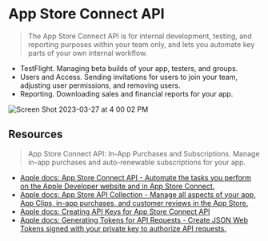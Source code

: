 # App Store Connect API

> The App Store Connect API is for internal development, testing, and reporting purposes
within your team only, and lets you automate key parts of your own internal workflow.

* TestFlight. Managing beta builds of your app, testers, and groups.
* Users and Access. Sending invitations for users to join your team, adjusting user
permissions, and removing users.
* Reporting. Downloading sales and financial reports for your app.

![Screen Shot 2023-03-27 at 4 00 02 PM](https://user-images.githubusercontent.com/1819208/228053359-e957a244-2435-4388-869c-df4c34bbd352.png)

## Resources

> App Store Connect API: In-App Purchases and Subscriptions. Manage in-app purchases and auto-renewable subscriptions for your app.

* [Apple docs: App Store Connect API - Automate the tasks you perform on the Apple Developer website and in App Store Connect.](https://developer.apple.com/documentation/appstoreconnectapi)
* [Apple docs: App Store API Collection - Manage all aspects of your app, App Clips, in-app purchases, and customer reviews in the App Store.](https://developer.apple.com/documentation/appstoreconnectapi/app_store)
* [Apple docs: Creating API Keys for App Store Connect API](https://developer.apple.com/documentation/appstoreconnectapi/creating_api_keys_for_app_store_connect_api)
* [Apple docs: Generating Tokens for API Requests - Create JSON Web Tokens signed with your private key to authorize API requests.](https://developer.apple.com/documentation/appstoreconnectapi/generating_tokens_for_api_requests)
